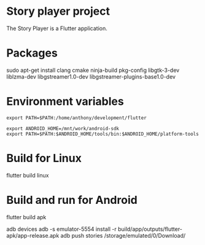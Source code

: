 # Story player project

The Story Player is a Flutter application.

# Packages

sudo apt-get install clang cmake ninja-build pkg-config libgtk-3-dev liblzma-dev libgstreamer1.0-dev libgstreamer-plugins-base1.0-dev

# Environment variables

```
export PATH=$PATH:/home/anthony/development/flutter

export ANDROID_HOME=/mnt/work/android-sdk
export PATH=$PATH:$ANDROID_HOME/tools/bin:$ANDROID_HOME/platform-tools
```

# Build for Linux

flutter build linux

# Build and run for Android


flutter build apk


adb devices
adb -s emulator-5554  install -r  build/app/outputs/flutter-apk/app-release.apk
adb push stories /storage/emulated/0/Download/
